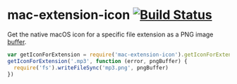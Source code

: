 # mac-extension-icon [![Build Status](https://travis-ci.org/kevinsawicki/mac-extension-icon.svg?branch=master)](https://travis-ci.org/kevinsawicki/mac-extension-icon)

Get the native macOS icon for a specific file extension as a PNG image [buffer](https://nodejs.org/api/buffer.html).

```javascript
var getIconForExtension = require('mac-extension-icon').getIconForExtension
getIconForExtension('.mp3', function (error, pngBuffer) {
  require('fs').writeFileSync('mp3.png', pngBuffer)
})
```
